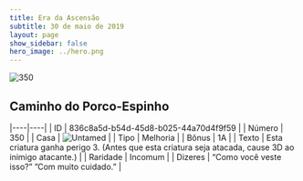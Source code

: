 ```yaml
---
title: Era da Ascensão
subtitle: 30 de maio de 2019
layout: page
show_sidebar: false
hero_image: ../hero.png
---
```


![350](https://cdn.keyforgegame.com/media/card_front/pt/435_350_VJ2QFMX6Q7_pt.png)

## Caminho do Porco-Espinho

|----|----|
| ID | 836c8a5d-b54d-45d8-b025-44a70d4f9f59 |
| Número | 350 |
| Casa | ![Untamed](https://archonarcana.com/images/thumb/b/bd/Untamed.png/22px-Untamed.png "Indomados") |
| Tipo | Melhoria |
| Bônus | 1A |
| Texto | Esta criatura ganha perigo 3. (Antes que esta criatura  seja atacada, cause 3D ao  inimigo atacante.) |
| Raridade | Incomum |
| Dizeres | “Como você veste isso?” ”Com muito cuidado.” |
